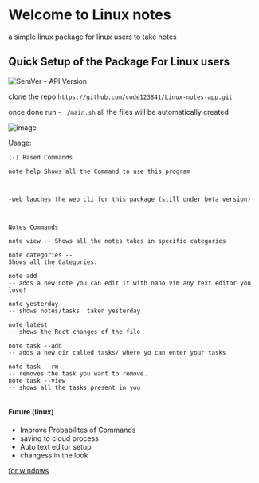 # Welcome to Linux notes
a simple linux package for linux users to take notes

## Quick Setup of the Package For Linux users

![SemVer - API Version](https://img.shields.io/badge/beta-1.0.0--beta-ff69b4)

clone the repo `https://github.com/code123841/Linux-notes-app.git`

once done run - `./main.sh` all the files will be automatically created

<!-- Need to add gif's -->
![image](https://user-images.githubusercontent.com/57910021/138599558-bd18f638-1e01-4db7-b14c-f2bb535f2b10.png)


Usage:

```
(-) Based Commands

note help Shows all the Command to use this program



-web lauches the web cli for this package (still under beta version)



Notes Commands

note view -- Shows all the notes takes in specific categories

note categories --
Shows all the Categories.

note add
-- adds a new note you can edit it with nano,vim any text editor you love!

note yesterday
-- shows notes/tasks  taken yesterday

note latest
-- shows the Rect changes of the file

note task --add
-- adds a new dir called tasks/ where yo can enter your tasks

note task --rm
-- removes the task you want to remove.
note task --view
-- shows all the tasks present in you


```

#### Future (linux)

- Improve Probabilites of Commands 
- saving to cloud process
- Auto text editor setup 
- changess in the look

[for windows]("https://github.com/Cli-Appss/Linux-notes-app/tree/main/win-notes-version")
